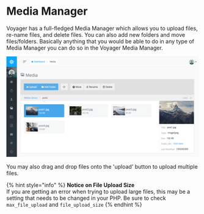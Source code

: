 # Media Manager

Voyager has a full-fledged Media Manager which allows you to upload files, re-name files, and delete files. You can also add new folders and move files/folders. Basically anything that you would be able to do in any type of Media Manager you can do so in the Voyager Media Manager.

![](../.gitbook/assets/media_manager.png)

You may also drag and drop files onto the 'upload' button to upload multiple files.

{% hint style="info" %}
**Notice on File Upload Size**  
If you are getting an error when trying to upload large files, this may be a setting that needs to be changed in your PHP. Be sure to check `max_file_upload` and `file_upload_size`
{% endhint %}

